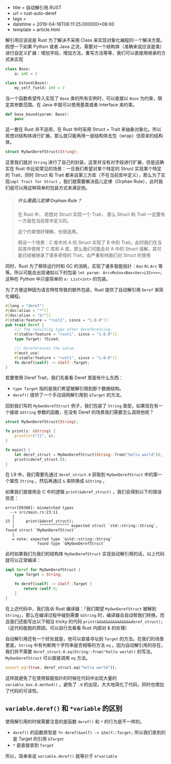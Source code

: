 - title = 自动解引用.RUST
 - url = rust-auto-deref
 - tags = 
 - datetime = 2019-04-18T06:11:25.000000+08:00
 - template = article.html

解引用应该说是 Rust 为了解决不采用 Class 来实现对象化编程的一个解决方案。假想一下如果 Python 或者 Java 之流，需要对一个结构体（准确来说应该是类）进行自定义扩展：增加字段，增加方法，重写方法等等，我们可以直接用继承的方式来实现

```python
class Base:
	a: int = 2

class Extend(Base):
	my_self_field: int = 3
```

当一个函数希望传入实现了 `Base` 类的所有实例时，可以直接以 `Base` 为约束，限定其参数范围。在 Java 中就可以使用基类或者 Interface 来约束。

```python
def base_bound(param: Base):
    pass
```

这一套在 Rust 并不适用，在 Rust 中时采用 Struct + Trait 来抽象对象化。所以若想对结构体进行扩展，那么就只能再用一层结构体去包（wrap）住原来的结构体。

```rust
struct MyOwnDerefStruct(String);
```

<!--more-->

这里我们就对 `String` 进行了自己的封装，这里并没有对字段进行扩展，但是这确实在 Rust 中比较常见的场景：一旦我们希望对某个特定的 Struct 实现某个特定的 Trait，同时 Struct 和 Trait 都来自第三方库（不在当前库中定义），那么为了实现`impl Trait for Struct` ，我们就需要解决孤儿定律（Orphan Rule），此时我们就可以用这种简单的包装方式来满足他。

> ##### 什么是孤儿定律 Orphan Rule？
>
> 在 Rust 中， 若想对 Struct 实现一个 Trait， 那么 Struct 和 Trait 一定要有一方是在当前库中定义的。
>
> 这个约束很好理解，也很适用。
>
> 假设一个场景：C 库中对 A 的 Struct 实现了 B 中的 Trait。此时我们在当前库中使用了 C 库和 A 库，那么我们可能会对 A 中的 Struct 误解，其可能已经被继承了很多奇怪的 Trait，会严重影响我们对 Struct 的使用

同时，Rust 为了移除运行时和 GC 的消耗，实现了诸多智能指针：`Box` `Rc` `Arc` 等等。所以可能会出现诸如以下的包装 `let param: Arc<Mutex<Box<Vec<i32>>>>;` 这种在 Python 中只是简单的 `a: List<int>` 的包装。

为了方便这种因为语言特性导致的额外包装，Rust 提供了自动解引用 `Deref` 来简化编程。

```rust
#[lang = "deref"]
#[doc(alias = "*")]
#[doc(alias = "&*")]
#[stable(feature = "rust1", since = "1.0.0")]
pub trait Deref {
    /// The resulting type after dereferencing.
    #[stable(feature = "rust1", since = "1.0.0")]
    type Target: ?Sized;

    /// Dereferences the value.
    #[must_use]
    #[stable(feature = "rust1", since = "1.0.0")]
    fn deref(&self) -> &Self::Target;
}
```

若要使用 Deref Trait，我们先看看 Deref 里面有什么东西：

- `type Target` 指的是我们希望被解引用到那个数据结构。
- `deref()` 提供了一个手动调用解引用到 `&Target` 的方法。

回到我们写的 `MyOwnDerefStruct` 例子，我们包装了 `String` 类型，如果现在有一个接收 `&String` 参数的函数，在没有 Deref 的场景我们需要怎么调用他呢？

```rust
struct MyOwnDerefStruct(String);

fn print(s: &String) {
    println!("{}", s);
}

fn main() {
    let deref_struct = MyOwnDerefStruct(String::from("hello world"));
    print(&deref_struct.0);
}

```

在 L9 中，我们需要先通过 `deref_struct.0` 获取到 `MyOwnDerefStruct` 中的第一个属性 `String` ，然后再通过 `&` 来转换成 `&String` 。

如果我们直接用会 C 中的逻辑 `print(&deref_struct)` ，我们会得到以下的错误信息：

```
error[E0308]: mismatched types
  --> src/main.rs:23:11
   |
23 |     print(&deref_struct);
   |           ^^^^^^^^^^^^^ expected struct `std::string::String`, found struct `MyOwnDerefStruct`
   |
   = note: expected type `&std::string::String`
              found type `&MyOwnDerefStruct`

```



此时如果我们为我们的结构体 `MyOwnDerefStruct` 实现自动解引用的话，以上代码就可以正常编译：

```rust
impl Deref for MyOwnDerefStruct {
    type Target = String;

    fn deref(&self) -> &Self::Target {
        return &self.0;
    }
}
```

在上述代码中，我们告诉 Rust 编译器：「我们期望 `MyOwnDerefStruct` 被解到 `String`」，那么在编译过程中碰到需要 `&String` 时，编译器会自动帮我们转换。而且我们还能写出以下相当 tricky 的代码 `print(&&&&&&&&&&&&&&&deref_struct);`（这代码能跑的原因，可以自行去看看 Rust 内部对 & 的处理）



自动解引用还有一个好处就是，他可以直接寻址到 `Target` 的方法。在我们的场景里面，`String` 中有判断两个字符串是否相等的方法 `eq` 。因为自动解引用的存在，我们并不需要 `deref_struct.0.eq(String::from("hello world))` 的写法。  `MyOwnDerefStruct` 可以直接调用 `eq` 方法。

```rust
assert_eq!(true, deref_struct.eq("hello world"));
```

这样就避免了在使用智能指针的时候在代码中出现大量的 `variable_box.0.method()` 。避免了 `.0` 的出现，大大地简化了代码，同时也增加了代码的可读性。

## `variable.deref()` 和 `*variable` 的区别

使用解引用的时候需要注意的是函数 `deref()` 和 `*` 的行为是不一样的。

- `deref()` 的函数原型是 `fn deref(&self) -> &Self::Target;` 所以我们拿到的是 Target 的引用 `&Target`
- `*` 是直接拿到 `Target`

所以，简单来说 `variable.deref()` 就等价于 `&*variable`

